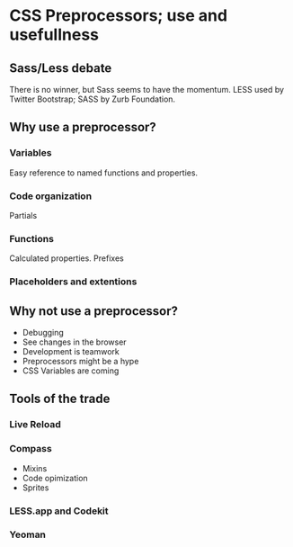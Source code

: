 # CSS Preprocessors; use and usefullness

## Sass/Less debate
There is no winner, but Sass seems to have the momentum. 
LESS used by Twitter Bootstrap; SASS by Zurb Foundation.

## Why use a preprocessor?

### Variables
Easy reference to named functions and properties.

### Code organization
Partials

### Functions
Calculated properties.
Prefixes

### Placeholders and extentions

## Why not use a preprocessor?

* Debugging
* See changes in the browser
* Development is teamwork
* Preprocessors might be a hype
* CSS Variables are coming

## Tools of the trade

### Live Reload

### Compass

* Mixins
* Code opimization
* Sprites

### LESS.app and Codekit

### Yeoman


